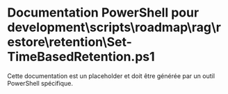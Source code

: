 # Documentation PowerShell pour development\scripts\roadmap\rag\restore\retention\Set-TimeBasedRetention.ps1

Cette documentation est un placeholder et doit être générée par un outil PowerShell spécifique.
